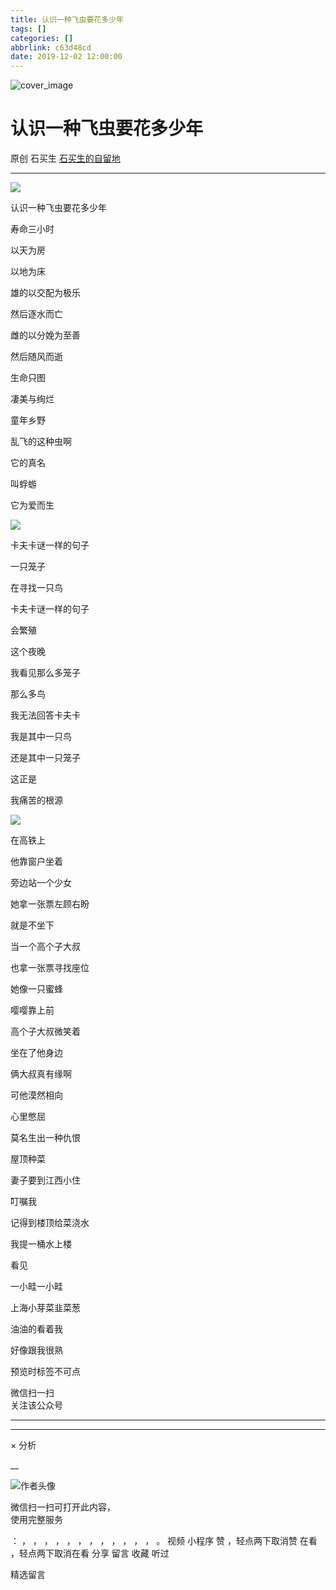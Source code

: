 ```yaml
---
title: 认识一种飞虫要花多少年
tags: []
categories: []
abbrlink: c63d48cd
date: 2019-12-02 12:00:00
---
```


![cover_image](20191202认识一种飞虫要花多少年/img1.jpg)

#  认识一种飞虫要花多少年

原创  石买生  [ 石买生的自留地 ](javascript:void\(0\);)

__ _ _ _ _

![](20191202认识一种飞虫要花多少年/img2.jpg)

  
  

认识一种飞虫要花多少年

寿命三小时

以天为房

以地为床

雄的以交配为极乐

然后逐水而亡

雌的以分娩为至善

然后随风而逝

生命只图

凄美与绚烂

童年乡野

乱飞的这种虫啊

它的真名

叫蜉蝣

它为爱而生

![](20191202认识一种飞虫要花多少年/img3.jpg)

卡夫卡谜一样的句子

一只笼子

在寻找一只鸟

卡夫卡谜一样的句子

会繁殖

这个夜晚

我看见那么多笼子

那么多鸟

我无法回答卡夫卡

我是其中一只鸟

还是其中一只笼子

这正是

我痛苦的根源

![](20191202认识一种飞虫要花多少年/img4.jpg)

在高铁上

他靠窗户坐着

旁边站一个少女

她拿一张票左顾右盼

就是不坐下

当一个高个子大叔

也拿一张票寻找座位

她像一只蜜蜂

嘤嘤靠上前

高个子大叔微笑着

坐在了他身边

俩大叔真有缘啊

可他漠然相向

心里憋屈

莫名生出一种仇恨

屋顶种菜

妻子要到江西小住

叮嘱我

记得到楼顶给菜浇水

我提一桶水上楼

看见

一小畦一小畦

上海小芽菜韭菜葱

油油的看着我

好像跟我很熟

  

预览时标签不可点

微信扫一扫  
关注该公众号





****



****



×  分析

__

![作者头像](shared/img1.png)

微信扫一扫可打开此内容，  
使用完整服务

：  ，  ，  ，  ，  ，  ，  ，  ，  ，  ，  ，  ，  。  视频  小程序  赞  ，轻点两下取消赞  在看  ，轻点两下取消在看
分享  留言  收藏  听过

精选留言

